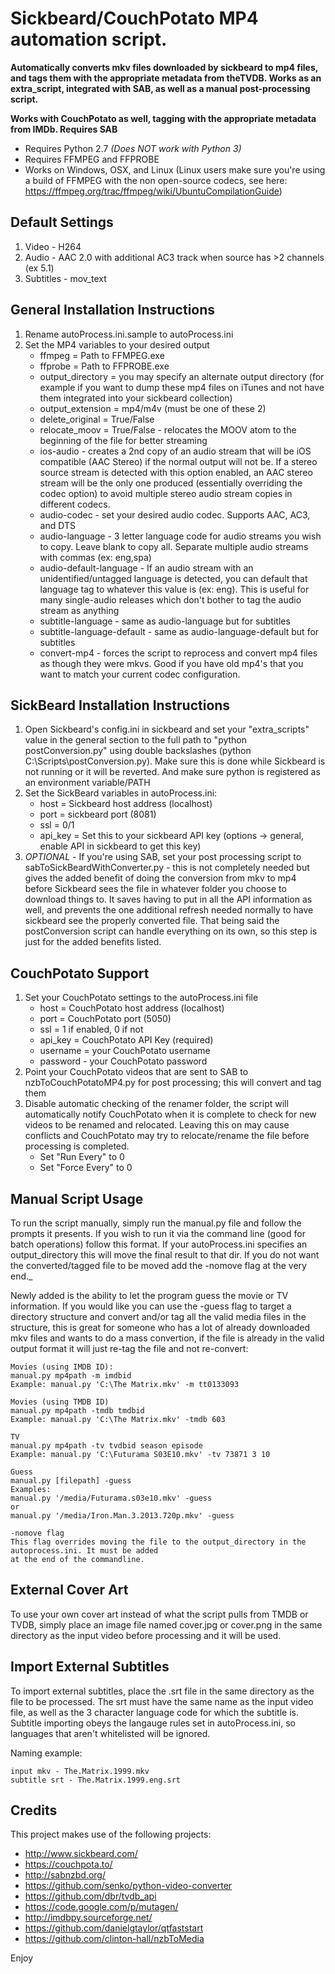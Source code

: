 Sickbeard/CouchPotato MP4 automation script.
==============

**Automatically converts mkv files downloaded by sickbeard to mp4 files, and tags them with the appropriate metadata from theTVDB. Works as an extra_script, integrated with SAB, as well as a manual post-processing script.**

**Works with CouchPotato as well, tagging with the appropriate metadata from IMDb. Requires SAB**

- Requires Python 2.7 *(Does NOT work with Python 3)*
- Requires FFMPEG and FFPROBE
- Works on Windows, OSX, and Linux (Linux users make sure you're using a build of FFMPEG with the non open-source codecs, see here: https://ffmpeg.org/trac/ffmpeg/wiki/UbuntuCompilationGuide)

Default Settings
--------------
1. Video - H264
2. Audio - AAC 2.0 with additional AC3 track when source has >2 channels (ex 5.1)
3. Subtitles - mov_text

General Installation Instructions
--------------
1. Rename autoProcess.ini.sample to autoProcess.ini
2. Set the MP4 variables to your desired output
    - ffmpeg = Path to FFMPEG.exe
    - ffprobe = Path to FFPROBE.exe
    - output_directory = you may specify an alternate output directory (for example if you want to dump these mp4 files on iTunes and not have them integrated into your sickbeard collection)
    - output_extension = mp4/m4v (must be one of these 2)
    - delete_original = True/False
    - relocate_moov = True/False - relocates the MOOV atom to the beginning of the file for better streaming
    - ios-audio - creates a 2nd copy of an audio stream that will be iOS compatible (AAC Stereo) if the normal output will not be. If a stereo source stream is detected with this option enabled, an AAC stereo stream will be the only one produced (essentially overriding the codec option) to avoid multiple stereo audio stream copies in different codecs.
    - audio-codec - set your desired audio codec. Supports AAC, AC3, and DTS
    - audio-language - 3 letter language code for audio streams you wish to copy. Leave blank to copy all. Separate multiple audio streams with commas (ex: eng,spa)
    - audio-default-language - If an audio stream with an unidentified/untagged language is detected, you can default that language tag to whatever this value is (ex: eng). This is useful for many single-audio releases which don't bother to tag the audio stream as anything
    - subtitle-language - same as audio-language but for subtitles
    - subtitle-language-default - same as audio-language-default but for subtitles
    - convert-mp4 - forces the script to reprocess and convert mp4 files as though they were mkvs. Good if you have old mp4's that you want to match your current codec configuration.

SickBeard Installation Instructions
--------------
1. Open Sickbeard's config.ini in sickbeard and set your "extra_scripts" value in the general section to the full path to "python postConversion.py" using double backslashes (python C:\\Scripts\\postConversion.py). Make sure this is done while Sickbeard is not running or it will be reverted. And make sure python is registered as an environment variable/PATH
2. Set the SickBeard variables in autoProcess.ini:
    - host = Sickbeard host address (localhost)
    - port = sickbeard port (8081)
    - ssl = 0/1
    - api_key = Set this to your sickbeard API key (options -> general, enable API in sickbeard to get this key)
3. *OPTIONAL* - If you're using SAB, set your post processing script to sabToSickBeardWithConverter.py - this is not completely needed but gives the added benefit of doing the conversion from mkv to mp4 before Sickbeard sees the file in whatever folder you choose to download things to. It saves having to put in all the API information as well, and prevents the one additional refresh needed normally to have sickbeard see the properly converted file. That being said the postConversion script can handle everything on its own, so this step is just for the added benefits listed.

CouchPotato Support
--------------
1. Set your CouchPotato settings to the autoProcess.ini file
    - host = CouchPotato host address (localhost)
    - port = CouchPotato port (5050)
    - ssl = 1 if enabled, 0 if not
    - api_key = CouchPotato API Key (required)
    - username = your CouchPotato username
    - password - your CouchPotato password
2. Point your CouchPotato videos that are sent to SAB to nzbToCouchPotatoMP4.py for post processing; this will convert and tag them
3. Disable automatic checking of the renamer folder, the script will automatically notify CouchPotato when it is complete to check for new videos to be renamed and relocated. Leaving this on may cause conflicts and CouchPotato may try to relocate/rename the file before processing is completed.
    - Set "Run Every" to 0
    - Set "Force Every" to 0

Manual Script Usage
--------------
To run the script manually, simply run the manual.py file and follow the prompts it presents.
If you wish to run it via the command line (good for batch operations) follow this format. If
your autoProcess.ini specifies an output_directory this will move the final result to that dir.
If you do not want the converted/tagged file to be moved add the -nomove flag at the very end._

Newly added is the ability to let the program guess the movie or TV information.
If you would like you can use the -guess flag to target a directory structure and convert and/or tag
all the valid media files in the structure, this is great for someone who has a lot of already downloaded
mkv files and wants to do a mass convertion, if the file is already in the valid output format it will just
re-tag the file and not re-convert:

```
Movies (using IMDB ID):
manual.py mp4path -m imdbid
Example: manual.py 'C:\The Matrix.mkv' -m tt0133093

Movies (using TMDB ID)
manual.py mp4path -tmdb tmdbid
Example: manual.py 'C:\The Matrix.mkv' -tmdb 603

TV
manual.py mp4path -tv tvdbid season episode
Example: manual.py 'C:\Futurama S03E10.mkv' -tv 73871‎ 3 10

Guess
manual.py [filepath] -guess
Examples:
manual.py '/media/Futurama.s03e10.mkv' -guess
or
manual.py '/media/Iron.Man.3.2013.720p.mkv' -guess

-nomove flag
This flag overrides moving the file to the output_directory in the autoprocess.ini. It must be added
at the end of the commandline.
```

External Cover Art
--------------
To use your own cover art instead of what the script pulls from TMDB or TVDB, simply place an image file named cover.jpg or cover.png in the same directory as the input video before processing and it will be used.

Import External Subtitles
--------------
To import external subtitles, place the .srt file in the same directory as the file to be processed. The srt must have the same name as the input video file, as well as the 3 character language code for which the subtitle is. Subtitle importing obeys the langauge rules set in autoProcess.ini, so languages that aren't whitelisted will be ignored.

Naming example:
```
input mkv - The.Matrix.1999.mkv
subtitle srt - The.Matrix.1999.eng.srt
```

Credits
--------------
This project makes use of the following projects:
- http://www.sickbeard.com/
- https://couchpota.to/
- http://sabnzbd.org/
- https://github.com/senko/python-video-converter
- https://github.com/dbr/tvdb_api
- https://code.google.com/p/mutagen/
- http://imdbpy.sourceforge.net/
- https://github.com/danielgtaylor/qtfaststart
- https://github.com/clinton-hall/nzbToMedia

Enjoy